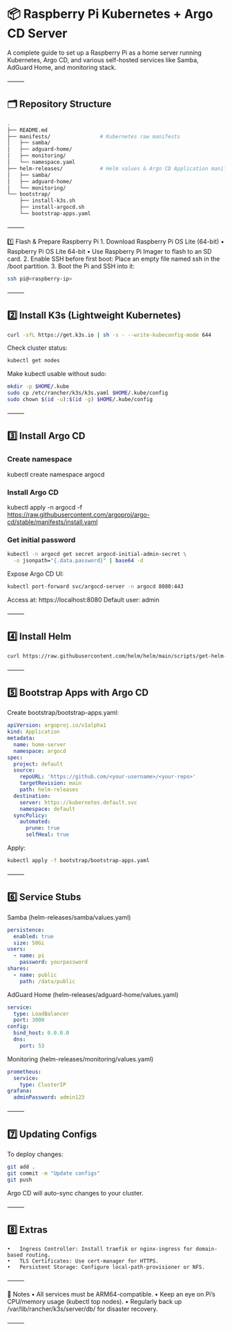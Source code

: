 # 📦 Raspberry Pi Kubernetes + Argo CD Server

A complete guide to set up a Raspberry Pi as a home server running Kubernetes, Argo CD, and various self-hosted services like Samba, AdGuard Home, and monitoring stack.

⸻

## 🗂 Repository Structure

```sh
.
├── README.md
├── manifests/                # Kubernetes raw manifests
│   ├── samba/
│   ├── adguard-home/
│   ├── monitoring/
│   └── namespace.yaml
├── helm-releases/            # Helm values & Argo CD Application manifests
│   ├── samba/
│   ├── adguard-home/
│   └── monitoring/
└── bootstrap/
    ├── install-k3s.sh
    ├── install-argocd.sh
    └── bootstrap-apps.yaml
```

⸻

1️⃣ Flash & Prepare Raspberry Pi
	1.	Download Raspberry Pi OS Lite (64-bit)
	•	Raspberry Pi OS Lite 64-bit
	•	Use Raspberry Pi Imager to flash to an SD card.
	2.	Enable SSH before first boot:
Place an empty file named ssh in the /boot partition.
	3.	Boot the Pi and SSH into it:

```sh
ssh pi@<raspberry-ip>
```


⸻

## 2️⃣ Install K3s (Lightweight Kubernetes)

```sh
curl -sfL https://get.k3s.io | sh -s - --write-kubeconfig-mode 644
```

Check cluster status:
```sh
kubectl get nodes
```

Make kubectl usable without sudo:
```sh
mkdir -p $HOME/.kube
sudo cp /etc/rancher/k3s/k3s.yaml $HOME/.kube/config
sudo chown $(id -u):$(id -g) $HOME/.kube/config
```

⸻

## 3️⃣ Install Argo CD

### Create namespace
kubectl create namespace argocd

### Install Argo CD
kubectl apply -n argocd -f https://raw.githubusercontent.com/argoproj/argo-cd/stable/manifests/install.yaml

### Get initial password

```sh
kubectl -n argocd get secret argocd-initial-admin-secret \
  -o jsonpath="{.data.password}" | base64 -d
```

Expose Argo CD UI:

```sh
kubectl port-forward svc/argocd-server -n argocd 8080:443
```

Access at: https://localhost:8080
Default user: admin

⸻

## 4️⃣ Install Helm

```sh
curl https://raw.githubusercontent.com/helm/helm/main/scripts/get-helm-3 | bash
```

⸻

## 5️⃣ Bootstrap Apps with Argo CD

Create bootstrap/bootstrap-apps.yaml:

```yml
apiVersion: argoproj.io/v1alpha1
kind: Application
metadata:
  name: home-server
  namespace: argocd
spec:
  project: default
  source:
    repoURL: 'https://github.com/<your-username>/<your-repo>'
    targetRevision: main
    path: helm-releases
  destination:
    server: https://kubernetes.default.svc
    namespace: default
  syncPolicy:
    automated:
      prune: true
      selfHeal: true
```

Apply:

```sh
kubectl apply -f bootstrap/bootstrap-apps.yaml
```

⸻

## 6️⃣ Service Stubs

Samba (helm-releases/samba/values.yaml)

```yml
persistence:
  enabled: true
  size: 50Gi
users:
  - name: pi
    password: yourpassword
shares:
  - name: public
    path: /data/public
```

AdGuard Home (helm-releases/adguard-home/values.yaml)

```yml
service:
  type: LoadBalancer
  port: 3000
config:
  bind_host: 0.0.0.0
  dns:
    port: 53
```

Monitoring (helm-releases/monitoring/values.yaml)

```yml
prometheus:
  service:
    type: ClusterIP
grafana:
  adminPassword: admin123
```

⸻

## 7️⃣ Updating Configs

To deploy changes:

```sh
git add .
git commit -m "Update configs"
git push
```

Argo CD will auto-sync changes to your cluster.

⸻

## 8️⃣ Extras
	•	Ingress Controller: Install traefik or nginx-ingress for domain-based routing.
	•	TLS Certificates: Use cert-manager for HTTPS.
	•	Persistent Storage: Configure local-path-provisioner or NFS.

⸻

📌 Notes
	•	All services must be ARM64-compatible.
	•	Keep an eye on Pi’s CPU/memory usage (kubectl top nodes).
	•	Regularly back up /var/lib/rancher/k3s/server/db/ for disaster recovery.

⸻
